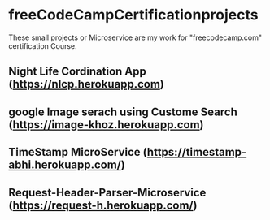 # freeCodeCampCertificationprojects
These small projects or Microservice are my work for "freecodecamp.com" certification Course.


## Night Life Cordination App (https://nlcp.herokuapp.com)

## google Image serach using Custome Search (https://image-khoz.herokuapp.com)

## TimeStamp MicroService (https://timestamp-abhi.herokuapp.com/)

## Request-Header-Parser-Microservice (https://request-h.herokuapp.com/)

